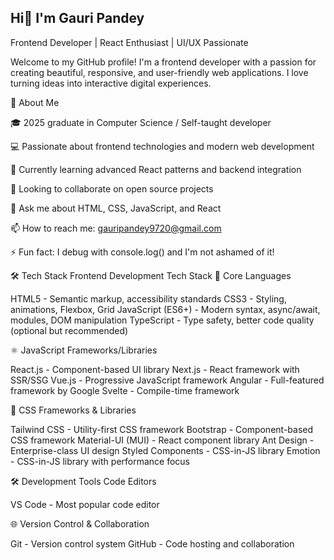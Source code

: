 ## Hi👋 I'm Gauri Pandey
Frontend Developer | React Enthusiast | UI/UX Passionate

Welcome to my GitHub profile! I'm a frontend developer with a passion for creating beautiful, responsive, and user-friendly web applications. I love turning ideas into interactive digital experiences.

🚀 About Me

🎓 2025 graduate in Computer Science / Self-taught developer

💻 Passionate about frontend technologies and modern web development

🌱 Currently learning advanced React patterns and backend integration

👯 Looking to collaborate on open source projects

💬 Ask me about HTML, CSS, JavaScript, and React

📫 How to reach me: gauripandey9720@gmail.com

⚡ Fun fact: I debug with console.log() and I'm not ashamed of it!

🛠️ Tech Stack
 Frontend Development Tech Stack
🎯 Core Languages

HTML5 - Semantic markup, accessibility standards
CSS3 - Styling, animations, Flexbox, Grid
JavaScript (ES6+) - Modern syntax, async/await, modules, DOM manipulation
TypeScript - Type safety, better code quality (optional but recommended)

⚛️ JavaScript Frameworks/Libraries

React.js - Component-based UI library
Next.js - React framework with SSR/SSG
Vue.js - Progressive JavaScript framework
Angular - Full-featured framework by Google
Svelte - Compile-time framework

🎨 CSS Frameworks & Libraries

Tailwind CSS - Utility-first CSS framework
Bootstrap - Component-based CSS framework
Material-UI (MUI) - React component library
Ant Design - Enterprise-class UI design
Styled Components - CSS-in-JS library
Emotion - CSS-in-JS library with performance focus

🛠️ Development Tools
Code Editors

VS Code - Most popular code editor

🌐 Version Control & Collaboration

Git - Version control system
GitHub - Code hosting and collaboration
<!--
-->
